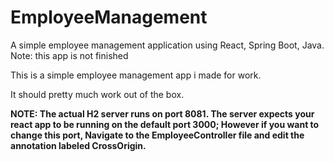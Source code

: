 # EmployeeManagement
A simple employee management application using React, Spring Boot, Java. Note: this app is not finished



This is a simple employee management app i made for work. 

It should pretty much work out of the box. 

**NOTE: The actual H2 server runs on port 8081. 
The server expects your react app to be running on the default port 3000; However if you want to change this port,
Navigate to the EmployeeController file and edit the annotation labeled CrossOrigin.**
